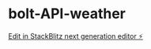 # bolt-API-weather

[Edit in StackBlitz next generation editor ⚡️](https://stackblitz.com/~/github.com/Edisonzm9/bolt-API-weather)